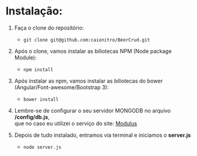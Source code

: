 # Instalação:

1. Faça o clone do repositório:
	* ``` git clone git@github.com:caionitro/BeerCrud.git ```

2. Após o clone, vamos instalar as biliotecas NPM (Node package Module):
	* ``` npm install ```

3. Após instalar as npm, vamos instalar as biliotecas do bower (Angular/Font-awesome/Bootstrap 3): 
	* ``` bower install ```

4. Lembre-se de configurar o seu servidor MONGODB no arquivo **/config/db.js**,   
que no caso eu utilizei o serviço do site: [Modulus](https://modulus.io/)

5. Depois de tudo instalado, entramos via terminal e iniciamos o **server.js** 
	* ``` node server.js ```

